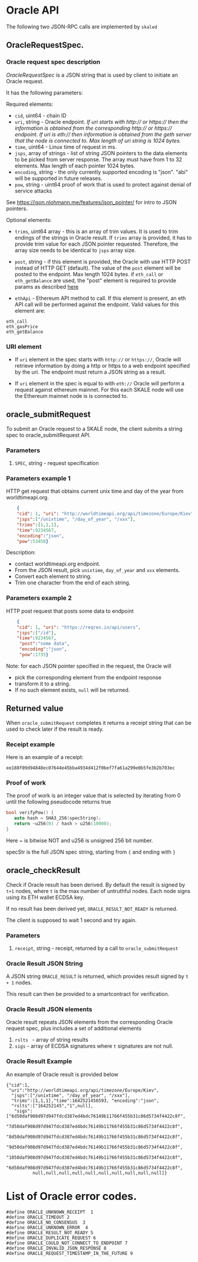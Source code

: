 # Oracle API

The following two JSON-RPC calls are implemented by ```skaled```

## OracleRequestSpec.

### Oracle request spec description

$OracleRequestSpec$ is a JSON string that is used by client to initiate an Oracle request.

It has the following parameters:

Required elements:

* ```cid```, uint64 - chain ID
* ```uri```, string - Oracle endpoint.
_If uri starts with http:// or https:// then the information is obtained from the corresponding http:// or https:// endpoint_. 
_If uri is eth:// then information is obtained from the geth server that the node is connected to_.
 _Max length of uri string is 1024 bytes._
* ```time```, uint64 - Linux time of request in ms.
* ```jsps```, array of strings - list of string JSON pointers to the data elements to be picked from server response. The array must have from 1 to 32 elements. Max length of each pointer 1024 bytes.
* ```encoding```, string - the only currently supported encoding is "json". "abi" will be supported in future releases. 
* ```pow```, string - uint64 proof of work that is used to protect against denial of service attacks

See https://json.nlohmann.me/features/json_pointer/ for intro to
JSON pointers.


Optional elements:

* ```trims```, uint64 array - this is an array of trim values.
   It is used to trim endings of the strings in Oracle result.
   If ```trims``` array is provided, it has to provide trim value for
   each JSON pointer requested. Therefore, the array size needs to be identical to ```jsps``` array size.


* ```post```, string - if this element is provided, the
   Oracle with use HTTP POST instead of HTTP GET (default).
   The value of the ```post``` element will be posted to the endpoint. Max length 1024 bytes.
   if ```eth_call``` or ```eth_getBalance``` are used, the "post" element is required to provide params as described [here](https://ethereum.org/en/developers/docs/apis/json-rpc/#eth_call)
   
* ```ethApi``` - Ethereum API method to call.  If this element is present, an eth API call will be performed against the endpoint. Valid values for this element are:

```
eth_call
eth_gasPrice
eth_getBalance
```

### URI element

* If ```uri``` element in the spec starts with ```http://``` or ```https://```, Oracle will retrieve information by doing a http or https to a web endpoint specified by the uri. The endpoint must return a JSON string as a result.

* If ```uri``` element in the spec is equal to with ```eth://``` Oracle will perform a request against ethereum mainnet.   For this each SKALE node will use the Ethereum mainnet node is is connected to.

## oracle_submitRequest

To submit an Oracle request to a SKALE node, the client submits a string spec 
to oracle_submitRequest API.

### Parameters

1. ```SPEC```, string - request specification

### Parameters example 1

HTTP get request that obtains current unix time and
day of the year from worldtimeapi.org.

```json
    {
    "cid": 1, "uri": "http://worldtimeapi.org/api/timezone/Europe/Kiev",
    "jsps":["/unixtime", "/day_of_year", "/xxx"],
    "trims":[1,1,1],
    "time":9234567,
    "encoding":"json",
    "pow":53458}
```

Description:

- contact worldtimeapi.org endpoint.
- From the JSON result, pick ```unixtime```, ```day_of_year``` and ```xxx```
  elements.
- Convert each element to string.
- Trim one character from the end of each string.

### Parameters example 2

HTTP post request that posts some data to endpoint

```json
    {
    "cid": 1, "uri": "https://reqres.in/api/users", 
    "jsps":["/id"],   
    "time":9234567, 
     "post":"some data",
     "encoding":"json",
     "pow":1735}
```




Note: for each JSON pointer specified in the request, the Oracle
will

- pick the corresponding element from the endpoint response
- transform it to a string.
- If no such element exists, ```null``` will be returned.


## Returned value

When ```oracle_submitRequest``` completes it returns a receipt string
that can be used to check later if the result is ready.

### Receipt example

Here is an example of a receipt:

```
ee188f09d94848ec07644e45bba4934d412f0bef7fa61a299e0b5fe3b2b703ec
```

### Proof of work

The proof of work is an integer value that is selected by
iterating from 0 until the following pseudocode returns true

```c++
bool verifyPow() {
   auto hash = SHA3_256(specString);
   return ~u256(0) / hash > u256(10000);
}
```

Here ~ is bitwise NOT and u256 is unsigned 256 bit number.

specStr is the full JSON spec string, starting from ```{``` and ending with
```}```


## oracle_checkResult

Check if Oracle result has been derived. By default the result is signed
by ```t+1``` nodes, where ```t``` is the max number of untruthful nodes.
Each node signs using its ETH wallet ECDSA key.

If no result has been derived yet, ```ORACLE_RESULT_NOT_READY``` is returned.

The client is supposed to wait 1 second and try again.

### Parameters

1. ```receipt```, string - receipt, returned by a call to ```oracle_submitRequest```

### Oracle Result JSON String

A JSON string ```ORACLE_RESULT``` is returned, which provides
result signed by ```t + 1``` nodes.

This result can then be provided to a smartcontract for verification.

### Oracle Result JSON elements

Oracle result repeats JSON elements from the corresponding
Oracle request spec, plus includes a set of additional elements

1. ```rslts ``` - array of string results
2. ```sigs``` - array of ECDSA signatures where ```t``` signatures are not null.

### Oracle Result Example

An example of Oracle result is provided below

```
{"cid":1,
 "uri":"http://worldtimeapi.org/api/timezone/Europe/Kiev",
  "jsps":["/unixtime", "/day_of_year", "/xxx"],
  "trims":[1,1,1],"time":1642521456593, "encoding":"json",
  "rslts":["164252145","1",null],
   "sigs":["6d50daf908d97d947fdcd387ed4bdc76149b11766f455b31c86d5734f4422c8f",
           "7d50daf908d97d947fdcd387ed4bdc76149b11766f455b31c86d5734f4422c8f",
           "8d50daf908d97d947fdcd387ed4bdc76149b11766f455b31c86d5734f4422c8f",
           "9d50daf908d97d947fdcd387ed4bdc76149b11766f455b31c86d5734f4422c8f",
           "1050daf908d97d947fdcd387ed4bdc76149b11766f455b31c86d5734f4422c8f",
           "6d50daf908d97d947fdcd387ed4bdc76149b11766f455b31c86d5734f4422c8f",
          null,null,null,null,null,null,null,null,null,null]}
```

# List of Oracle error codes.

```
#define ORACLE_UNKNOWN_RECEIPT  1
#define ORACLE_TIMEOUT 2
#define ORACLE_NO_CONSENSUS  3
#define ORACLE_UNKNOWN_ERROR  4
#define ORACLE_RESULT_NOT_READY 5
#define ORACLE_DUPLICATE_REQUEST 6
#define ORACLE_COULD_NOT_CONNECT_TO_ENDPOINT 7
#define ORACLE_INVALID_JSON_RESPONSE 8
#define ORACLE_REQUEST_TIMESTAMP_IN_THE_FUTURE 9
```
